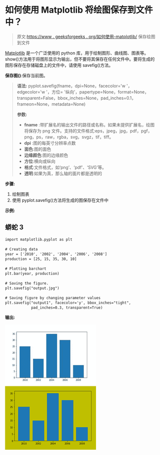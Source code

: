 # 如何使用 Matplotlib 将绘图保存到文件中？

> 原文:[https://www . geeksforgeeks . org/如何使用-matplotlib/](https://www.geeksforgeeks.org/how-to-save-a-plot-to-a-file-using-matplotlib/) 保存绘图到文件

[Matplotlib](https://www.geeksforgeeks.org/python-introduction-matplotlib/) 是一个广泛使用的 python 库，用于绘制图形、曲线图、图表等。show()方法用于将图形显示为输出，但不要将其保存在任何文件中。要将生成的图形保存在存储磁盘上的文件中，请使用 savefig()方法。

**保存图()**:保存当前图。

> **语法:** pyplot.savefig(fname，dpi=None，facecolor='w '，edgecolor='w '，方位= '纵向'，papertype=None，format=None，transparent=False，bbox_inches=None，pad_inches=0.1，frameon=None，metadata=None)
> 
> **参数:**
> 
> *   **fname** :带扩展名的输出文件的路径或名称。如果未提供扩展名，绘图将保存为 png 文件。支持的文件格式:eps，jpeg，jpg，pdf，pgf，png，ps，raw，rgba，svg，svgz，tif，tiff。
> *   **dpi** :图的每英寸分辨率点数
> *   **面色**:图的面色
> *   **边缘颜色**:图的边缘颜色
> *   **方位**:横向或纵向
> *   **格式**:文件格式，如‘png’、‘pdf’、‘SVG’等。
> *   **透明**:如果为真，那么轴的面片都是透明的

**步骤:**

1.  绘制图表
2.  使用 pyplot.savefig()方法将生成的图保存在文件中

**示例:**

## 蟒蛇 3

```
import matplotlib.pyplot as plt

# Creating data
year = ['2010', '2002', '2004', '2006', '2008']
production = [25, 15, 35, 30, 10]

# Plotting barchart
plt.bar(year, production)

# Saving the figure.
plt.savefig("output.jpg")

# Saving figure by changing parameter values
plt.savefig("output1", facecolor='y', bbox_inches="tight",
            pad_inches=0.3, transparent=True)
```

**输出:**

![](img/346122e98a79ff59b65dcdfb3842d0f0.png) ![](img/1e25153f5edd4545dff5980e8f719491.png)
